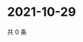 # 2021-10-29

共 0 条

<!-- BEGIN WEIBO -->
<!-- 最后更新时间 Fri Oct 29 2021 06:12:46 GMT+0800 (China Standard Time) -->

<!-- END WEIBO -->
